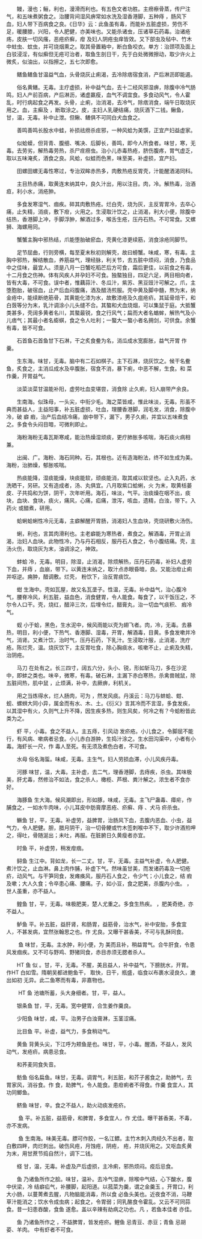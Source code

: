 <!-- { "loadSidebar": true } -->
　　鳗，漫也；鲡，利也，漫滑而利也。有五色文者功胜。主痨瘵骨蒸，传尸注气，和五味煮粥食之。治腰背间湿风痹常如水洗及湿香港脚，五种痔 ，肠风下血，妇人带下百病食之良。《日华》云：此鱼虽有毒，而能补五脏虚损，劳伤不足，暖腰膝，兴阳，令人肥健，亦美味也。又能杀诸虫，压诸草石药毒。治诸疮 疡，皮肤一切风瘙，恶疮疥癣，疳 及妇人阴疮虫痒皆效。又下部虫及毡中、竹木中蛀虫、蚊虫，并可烧烟熏之。取其骨置箱中，断白鱼咬衣。单方：治颈项及面上白驳浸淫，有似癣但无疮可治者，取鱼生剖日干，先于白处微微擦动，取少许火上微炙，似油出，以指擦之，五七次即愈。

　　鳝鱼鳝鱼甘温益气血，头骨烧灰止痢渴，去冷除痞宿食消，产后淋沥即能遏。

　　俗名黄鳝。无毒。主疗虚损，补中益气血，去十二经风邪湿痹，除腹中冷气肠鸣，妇人产前百病，产后淋沥，诸虚羸瘦，血气不调宜食。多食动风气，令人霍乱，时行病起食之再发。头骨，止痢，治消渴，去冷气，除痞消食，端午日取烧灰用之。血，主癣及 ，断取涂之。皮，主妇人乳硬结痛，烧灰酒下二钱。鳅鱼，甘，温，无毒。补中止泄。但鳅、鳝俱不可同白犬血食之。

　　善鸣善鸣长股水中蛙，补损祛痨杀疰邪，一种风蛤为美馔，正宜产妇益虚家。

　　似蛤蟆，但背青、腹细、嘴决、后脚长，善鸣，即今人所食者。味甘，寒，无毒。去劳劣，解热毒劳热，杀尸疰痨虫。治小儿赤毒热疮，脐伤腹疼，胃气虚乏，取以五味淹炙，酒食之良。风蛤，似蛙而色黑，味至美，补虚损，宜产妇。

　　田螺田螺无毒性寒过，专治双眸赤热多，肉敷热疮反胃壳，汁能醒酒渴同科。

　　主目热赤痛，取黄连末纳其中，良久汁出，用以注目。肉，冷。解热毒，治酒疸，利小水，消疮肿。

　　多食发寒湿气、痼疾。碎其肉敷热疮。烂白壳，烧为灰，主反胃胃冷，去卒心痛，止失精，消痰，敷下疳，火用之。生浸取汁饮之，止消渴，利大小便，除腹中结热，香港脚上冲，手脚浮肿，解酒过多，喉舌生疮，压丹石热。不可常食。又螺狮、海螺用同。

　　蟹蟹主胸中邪热结，爪能堕胎破瘀血，壳黄化漆更续筋，消食涂疮同脚节。

　　足节屈曲，行则旁横，每至夏末秋初则解壳，故曰螃蟹。味咸，寒，有毒。主胸中邪热，解结散血，养筋益气，理经脉，利关节，去五脏中烦闷，消食，乃食品中之佳味，最宜人。须是八月一日蟹吃稻芒后方可食，霜后更佳，以前食之有毒，十二月食之伤神。体有风疾人并孕妇不可食。独螯独目，四足六足，两目相向者，皆有大毒，不可食。误中者，惟藕蒜汁、冬瓜汁，紫苏、黑豆豉汁可解之。爪，主堕胞胎，破宿血，止产后血闷腹痛，酒及醋汤煎服。壳中黄及脚中髓，熬为末，纳金疮中，能续断绝筋骨，其黄能化漆为水，故敷漆疮及久疽疮疥。其延骨焙干，和白蔹等分为末，乳汁调涂小儿头缝不合。其螯和犬血烧烟，可以集鼠于庭。大抵蟹类甚多，壳阔多黄者名川，其螯最锐，食之行风气；扁而大者名蝤蛑，解热气及小儿痞气；其最小者名蟛蜞，食之令人吐利；一螯大一螯小者名拥剑，可供食。余蟹有毒，皆不可食。

　　石首鱼石首鱼甘下石淋，干之炙食鲞为名，消瓜成水宽膨胀，益气开胃 作羹。

　　生东海。味甘，无毒。脑中有二石如棋子。主下石淋，烧灰饮之。候干名鲞鱼，炙食之，主消瓜成水及卒腹胀，宿食不消，暴下痢，中恶不解，生食。和 菜作羹，开胃益气。

　　淡菜淡菜甘温能补阳，虚劳吐血变堪尝，消食除 止久痢，妇人崩带产余良。

　　生南海。似珠母，一头尖，中衔少毛。海之菜皆咸，惟此味淡，无毒。形虽不典而甚益人，主益阳事，补五脏虚损，吐血，理腰香港脚，润毛发，消食，除腹中冷，破 癖 瘕，治产后血结冷痛，崩中带下，漏下，男子久痢，并宜以五味煮食之。多食令头闷目暗，可微利即止。

　　海粉海粉无毒瓦斯寒咸，能治热燥湿顽痰，更疗肺胀多咳喘，海石痰火病相兼。

　　出闽、广。海粉、海石同种。石，其根也。近有造海粉法，终不如生成为美。海粉，治肺燥，郁胀咳喘。

　　热痰能降，湿痰能燥，块痰能软，顽痰能消，取其咸以软坚也。止入丸药，水洗晒干，另研。又有造成者，汤、丸俱宜。八月取紫口蛤蜊，火 为末，取黄栝蒌皮、子共捣和为饼，阴干，次年听用。海石，味淡，气平。治痰燥在咽不出，痰块，血块、食块，痰火，痛风，心痛，疝痛，泄泻，咳血，遗精，白浊，带下。入药火 或醋煮，研用。

　　蛤蜊蛤蜊性冷元无毒，主癖解醒开胃肠，消渴妇人生血块，壳烧研敷火汤伤。

　　蜊，利也，言其肉滑利也。主老癖能为寒热者，煮食之。解酒毒，开胃止消渴，治妇人血块。此物性冷，乃与丹石相反，服丹石人食之，令小腹结痛。壳，主汤火伤，取烧灰为末，油调涂之，神效。

　　蚌蛤 冷，无毒。明目，除湿，止消渴，除烦解热，压丹石药毒，补妇人虚劳下血，并痔 ，血崩，带下。以黄连末纳之，取汁点赤眼昏暗，良。又能治疳止痢并呕逆。痈肿，醋调敷。烂壳， 粉饮下，治反胃痰饮。

　　蚶 生海中。壳如瓦屋，故又名瓦垄子。性温，无毒。补中益气，治心腹冷气，腰脊冷风，利五脏，益血色，消食健胃，令人能食。每食了，以干饭压之，不尔令人口干。壳，烧红，醋淬三次，后埋令烂，醋膏丸，治一切血气痰积、 瘕冷气。

　　蚬 小于蛤，黑色，生水泥中，候风雨能以壳为翅飞者。肉，冷，无毒。去暴热，明目，利小便，下热气、香港脚、湿毒，开胃，解酒毒，目黄。多食发嗽并冷气，消肾。又煮汁饮，治时气，压丹石药，下乳汁。生浸取汁服，止消渴，洗疔疮。陈烂壳，温。烧灰饮下，主反胃吐食，除心胸痰水，咳嗽不止，止痢及失精，治阴疮。

　　马刀 在处有之。长三四寸，阔五六分，头小、锐，形如斩马刀，多在沙泥中，即蚌之类也。味辛，微寒，有毒。破石淋，主漏下赤白寒热，杀禽兽贼鼠，除五脏间热，肌中鼠 ，止烦满，补中，去厥痹，利机关。

　　用之当炼得水，烂人肠肉，可为 ，然发风痰。丹溪云：马刀与蚌蛤、蚶、蚬、螺蛳大同小异，属金而有水、木、土。《衍义》言其冷而不言湿，多食发疾，以其湿中有火，久则气上升不降，因生疾多热，则生风矣，何冷之有？今蛤粉皆此类为之。

　　虾 平，小毒。食之不益人。主五痔，引风动 发疥疮。小儿食之，令脚屈不能行，有风病、嗽病者忌食。小儿赤白游肿，生捣汁涂之。生水田沟渠中，小者有小毒。海虾长一尺，作 毒人至死。有无须及煮色白者，不可食。

　　水母 俗名海蜇。味咸，无毒。主生气，妇人劳损血滞，小儿风疾丹毒。

　　河豚 味甘，温，大毒。主补虚，去二气，理香港脚，去痔疾，杀虫。其味极美，肝尤毒，然修治不如法，食之杀人，橄榄、芦根、粪汁解之。浓生者不食亦好。

　　海豚鱼 生大海。候风潮即出，形如豚，味咸，无毒。主飞尸蛊毒、瘴疟，作脯食之，一如水牛肉味，小儿耳皮中肪膏摩恶疮、疥癣、痔 、犬马 疥杀虫。

　　鳜鱼 甘，平，无毒。补虚劳，益脾胃，治肠风下血，去腹内恶血、小虫，益气力，令人肥健。胆，腊月阴干，治一切骨鲠或竹木签刺喉中不下，取少许酒煎呷之，得吐，骨随涎出；未吐，再服。在脏腑日久黄瘦者亦宜。

　　时鱼 平，补虚劳，稍发疳痼。

　　鲟鱼 生江中。背如龙，长一二丈。甘，平，无毒。主益气补虚，令人肥健。煮汁饮之，止血淋。鼻上肉作脯，补虚下气。然味虽甘美，而发诸药毒及一切疮疥，动风气。与干笋同食，发瘫痪风，服丹石人食之，令少气；小儿食之，结 瘕及嗽；大人久食；令卒患心痛、腰痛。子，如小豆，食之肥美，杀腹内小虫。 ，世人虽重，亦不益人。

　　鳇鱼 甘，平，无毒。味极肥美，楚人尤重之。多食生热疾。 ，肥美奇绝，亦不益人。

　　鲈鱼 平。补五脏，益肝肾，和肠胃，益筋骨，治水气，补中安胎，多食宜人，不甚发病，宜然张翰思之也。作 尤良。又曝干甚香美，不可与乳酥同食。

　　 鱼 味甘，无毒。主水肿，利小便，为 美而且补，稍益胃气。合牛肝食，令患风发痼疾。又不可与野鸡、野猪同食，赤目赤须无腮者杀人。

　　HT 鱼 似 。甘，平，无毒。不腥，美且益人，补中益气，下膀胱水，开胃。作HT 白如雪。隋朝吴都进鲍鱼干， 取快，日干，瓶盛，临食以布裹水浸良久，漉出如初 无异。此二鱼寒而有毒，非嘉物也。

　　 HT 鱼 池塘所蓄，头大身细者。甘，平，益人。

　　银条鱼 甘，平，无毒。宽中健胃，合生姜作羹良。

　　少阳鱼 味甘，咸，平。治男子白浊膏淋，玉茎涩痛。

　　比目鱼 平。补虚，益气力，多食稍动气。

　　黄鱼 背黄头尖，下江呼为颊鱼是也。味甘，平，小毒。醒酒，不益人，发风动气，发疮疥。病患忌食。

　　和荞麦同食失音。

　　鲂鱼 俗名扁鱼。味甘，无毒。调胃气，利五脏，和芥子酱食之，助肺气，去胃家风，消谷食。作 食，助脾气，令人能食。患疳痢者不得食。作羹 食宜人，其功同鲫鱼。

　　鲚鱼 味甘，辛。食之不益人，助火动痰发疮疥。

　　 鱼 平。补五脏，益筋骨，和脾胃，多食宜人，作 尤佳。曝干甚香美，不毒，亦不发病。

　　 鱼 生南海。味美无毒。膘可作胶，一名江鳔。主竹木刺入肉经久不出者，取白敷四畔，肉烂刺出。破伤风疮，月蚀疮，阴疮， 疮，并烧灰用之。又呕血炙黄为末，用甘蔗节捣自然汁，调下二钱。

　　蛏 甘，温，无毒。补虚及产后虚损，主冷痢，邪热烦闷。疫后忌食。

　　鱼  乃诸鱼所作之脍。味甘，温补。去冷气湿痹，除喉中气结，心下酸水，腹中伏梁，冷 结癖疝气，补腰脚，起阳道。以菰菜为羹，谓之金羹玉 。开胃口，利大小肠，以蔓菁煮去腥，凡物脑能消毒，所以食 必鱼头美也。近夜食不消，马鞭草汁能消之；饮水令成虫病；起食之，令胃弱；同乳酪食令霍乱。又云不可同蒜食。昔一妇患吞酸，食鱼 遂愈。盖以辛辣有劫病之功也。凡 ，若鱼本佳者 亦佳。

　　鱼  乃诸鱼所作之 ，不益脾胃，皆发疮疥。鲤鱼 忌青豆、赤豆；青鱼 忌胡荽、羊肉。 中有虾者不可食。

